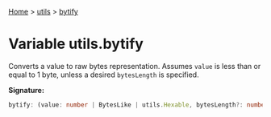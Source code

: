 [Home](../../../index.md) &gt; [utils](../../utils.md) &gt; [bytify](./bytify.md)

# Variable utils.bytify

Converts a value to raw bytes representation. Assumes `value` is less than or equal to 1 byte, unless a desired `bytesLength` is specified.

<b>Signature:</b>

```typescript
bytify: (value: number | BytesLike | utils.Hexable, bytesLength?: number) => BytesLike
```
